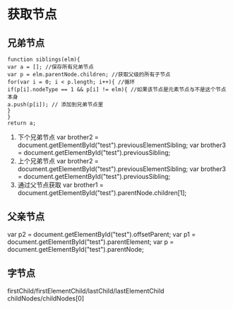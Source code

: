 # 获取节点

## 兄弟节点

```
function siblings(elm){
var a = []; //保存所有兄弟节点
var p = elm.parentNode.children; //获取父级的所有子节点
for(var i = 0; i < p.length; i++){ //循环
if(p[i].nodeType == 1 && p[i] != elm){ //如果该节点是元素节点与不是这个节点本身
a.push(p[i]); // 添加到兄弟节点里
}
}
return a;
```

1. 下个兄弟节点
var brother2 = document.getElementById("test").previousElementSibling;
var brother3 = document.getElementById("test").previousSibling;
2. 上个兄弟节点
var brother2 = document.getElementById("test").previousElementSibling;
var brother3 = document.getElementById("test").previousSibling;
3. 通过父节点获取
var brother1 = document.getElementById("test").parentNode.children[1];

## 父亲节点
var p2 = document.getElementById("test").offsetParent;
var p1 = document.getElementById("test").parentElement;
var p = document.getElementById("test").parentNode;

## 字节点
firstChild/firstElementChild/lastChild/lastElementChild
childNodes/childNodes[0]
